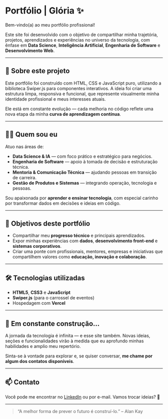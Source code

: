 # Portfólio | Glória ✨

Bem-vindo(a) ao meu portfólio profissional!

Este site foi desenvolvido com o objetivo de compartilhar minha trajetória, projetos, aprendizados e experiências no universo da tecnologia, com ênfase em **Data Science**, **Inteligência Artificial**, **Engenharia de Software** e **Desenvolvimento Web**.

---

## 🚀 Sobre este projeto

Este portfólio foi construído com HTML, CSS e JavaScript puro, utilizando a biblioteca Swiper.js para componentes interativos. A ideia foi criar uma estrutura limpa, responsiva e funcional, que represente visualmente minha identidade profissional e meus interesses atuais.

Ele está em constante evolução — cada melhoria no código reflete uma nova etapa da minha **curva de aprendizagem contínua**.

---

## 👩‍💻 Quem sou eu

Atuo nas áreas de:
- **Data Science & IA** — com foco prático e estratégico para negócios.
- **Engenharia de Software** — apoio à tomada de decisão e estruturação técnica.
- **Mentoria & Comunicação Técnica** — ajudando pessoas em transição de carreira.
- **Gestão de Produtos e Sistemas** — integrando operação, tecnologia e pessoas.

Sou apaixonada por **aprender e ensinar tecnologia**, com especial carinho por transformar dados em decisões e ideias em código.

---

## 🎯 Objetivos deste portfólio

- Compartilhar meu **progresso técnico** e principais aprendizados.
- Expor minhas experiências com **dados**, **desenvolvimento front-end** e **sistemas corporativos**.
- Criar uma ponte com profissionais, mentores, empresas e iniciativas que compartilhem valores como **educação, inovação e colaboração**.

---

## 🛠️ Tecnologias utilizadas

- **HTML5**, **CSS3** e **JavaScript**
- **Swiper.js** (para o carrossel de eventos)
- Hospedagem com **Vercel**

---

## 🌱 Em constante construção...

A jornada da tecnologia é infinita — e esse site também. Novas ideias, seções e funcionalidades virão à medida que eu aprofundo minhas habilidades e amplio meu repertório.

Sinta-se à vontade para explorar e, se quiser conversar, **me chame por algum dos contatos disponíveis**.

---

## 📫 Contato

Você pode me encontrar no [LinkedIn]([https://www.linkedin.com](https://www.linkedin.com/in/labarboza/)) ou por e-mail. Vamos trocar ideias? 💬

---

> “A melhor forma de prever o futuro é construí-lo.” – Alan Kay
